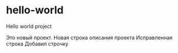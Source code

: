 # hello-world
Hello world project

Это новый проект.
Новая строка описания проекта Исправленная строка
Добавил строчку 
